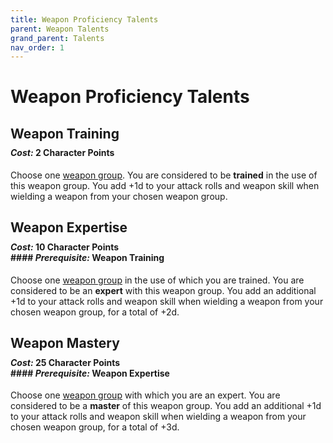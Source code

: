 ```yaml
---
title: Weapon Proficiency Talents
parent: Weapon Talents
grand_parent: Talents
nav_order: 1
---
```


# Weapon Proficiency Talents

## Weapon Training

<div style="margin-top:-10px;"></div>

#### *Cost:* 2 Character Points
Choose one [weapon group](https://stormchaserroleplaying.com/stormchaserRPG/Equipment/Weapons/Proficiency/). You are considered to be **trained** in the use of this weapon group. You add +1d to your attack rolls and weapon skill when wielding a weapon from your chosen weapon group.

## Weapon Expertise

<div style="margin-top:-10px;"></div>

#### *Cost:* 10 Character Points<br>#### *Prerequisite:* Weapon Training
Choose one [weapon group](https://stormchaserroleplaying.com/stormchaserRPG/Equipment/Weapons/Proficiency/) in the use of which you are trained. You are considered to be an **expert** with this weapon group. You add an additional +1d to your attack rolls and weapon skill when wielding a weapon from your chosen weapon group, for a total of +2d.

## Weapon Mastery

<div style="margin-top:-10px;"></div>

#### *Cost:* 25 Character Points<br>#### *Prerequisite:* Weapon Expertise
Choose one [weapon group](https://stormchaserroleplaying.com/stormchaserRPG/Equipment/Weapons/Proficiency/) with which you are an expert. You are considered to be a **master** of this weapon group. You add an additional +1d to your attack rolls and weapon skill when wielding a weapon from your chosen weapon group, for a total of +3d.
